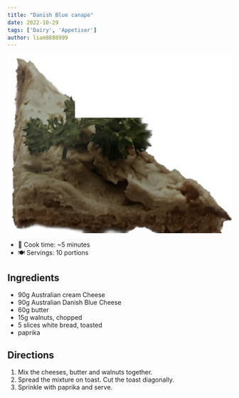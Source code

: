 ```yaml
---
title: "Danish Blue canape"
date: 2022-10-29
tags: ['Dairy', 'Appetiser']
author: liam8888999
---
```


![danish-blue-canape](/recipes/pix/danish-blue-canape.png)

- 🍳 Cook time: ~5 minutes
- 🍽️  Servings: 10 portions

## Ingredients

- 90g Australian cream Cheese
- 90g Australian Danish Blue Cheese
- 60g butter
- 15g walnuts, chopped
- 5 slices white bread, toasted
- paprika

## Directions

1. Mix the cheeses, butter and walnuts together.
2. Spread the mixture on toast. Cut the toast diagonally.
3. Sprinkle with paprika and serve.
